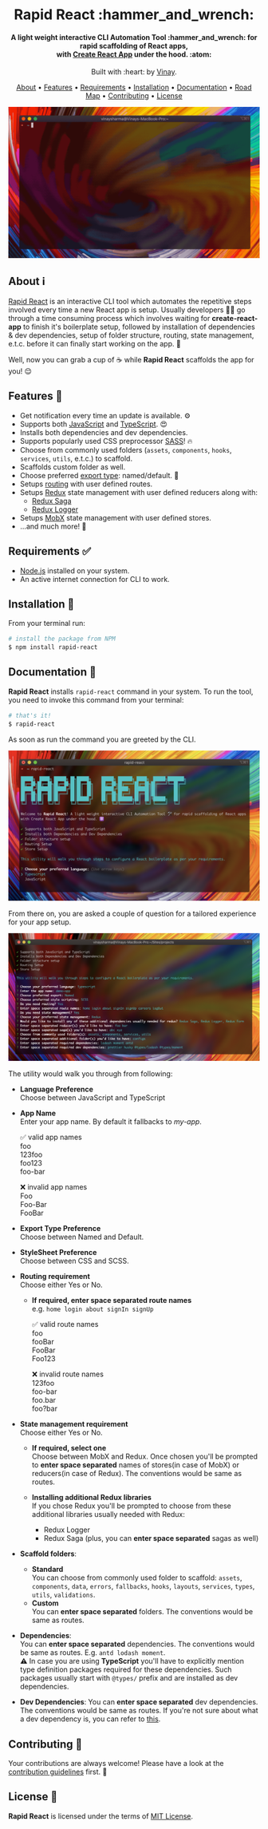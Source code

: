 <h1 align="center">
  Rapid React :hammer_and_wrench:
</h1>

<h4 align="center">
  A light weight interactive CLI Automation Tool :hammer_and_wrench: for rapid scaffolding of React apps,
  <br>
  with
  <a href="https://create-react-app.dev/" target="_blank">Create React App</a> under the hood. :atom:
</h4>

<p align="center">
  Built with :heart: by <a href="https://www.linkedin.com/in/vinaysharma-/" target="_blank">Vinay</a>.
</p>

<p align="center">
  <a href="#about-information_source">About</a> •
  <a href="#features-tada">Features</a> •
  <a href="#requirements-white_check_mark">Requirements</a> •
  <a href="#installation-rocket">Installation</a> •
  <a href="#documentation-green_book">Documentation</a> •
  <a href="https://github.com/vinaysharma14/rapid-react/blob/master/ROADMAP.md" target="_blank">Road Map</a> •
  <a href="#contributing-handshake">Contributing</a> •
  <a href="#license-page_facing_up">License</a>
</p>

![intro-gif](docs/images/intro.gif)

## About :information_source:

<a href="https://github.com/vinaysharma14/rapid-react" target="_blank">Rapid React</a> is an interactive CLI tool which automates the repetitive steps involved every time a new React app is setup. Usually developers :man_technologist: go through a time consuming process which involves waiting for **create-react-app** to finish it's boilerplate setup, followed by installation of dependencies & dev dependencies, setup of folder structure, routing, state management, e.t.c. before it can finally start working on the app. :construction:

Well, now you can grab a cup of :coffee: while **Rapid React** scaffolds the app for you! :relieved:

## Features :tada:

- Get notification every time an update is available. :gear:
- Supports both [JavaScript](https://www.w3schools.com/js/) and [TypeScript](https://www.typescriptlang.org/). :heart_eyes:
- Installs both dependencies and dev dependencies.
- Supports popularly used CSS preprocessor [SASS](https://sass-lang.com/)! :fire:
- Choose from commonly used folders (`assets`, `components`, `hooks`, `services`, `utils`, e.t.c.) to scaffold.
- Scaffolds custom folder as well.
- Choose preferred [export type](https://developer.mozilla.org/en-US/docs/web/javascript/reference/statements/export): named/default. :thinking:
- Setups [routing](https://reactrouter.com/) with user defined routes.
- Setups [Redux](https://react-redux.js.org/) state management with user defined reducers along with:
  - [Redux Saga](https://redux-saga.js.org/)
  - [Redux Logger](https://github.com/LogRocket/redux-logger#readme)
- Setups [MobX](https://mobx.js.org/README.html) state management with user defined stores.
- ...and much more! :tada:

## Requirements :white_check_mark:

- [Node.js](https://nodejs.org/en/download/) installed on your system.
- An active internet connection for CLI to work.

## Installation :rocket:

From your terminal run:

```bash
# install the package from NPM
$ npm install rapid-react
```

## Documentation :green_book:

**Rapid React** installs `rapid-react` command in your system. To run the tool, you need to invoke this command from your terminal:

```bash
# that's it!
$ rapid-react
```

As soon as run the command you are greeted by the CLI.

![greetings-screenshot](docs/images/greetings.png)

From there on, you are asked a couple of question for a tailored experience for your app setup.

![walk-through-screenshot](docs/images/walk-through.png)

The utility would walk you through from following:

- **Language Preference**<br>
  Choose between JavaScript and TypeScript

- **App Name** <br>
  Enter your app name. By default it fallbacks to _my-app_.<br>

  :white_check_mark: valid app names<br>
  foo<br>
  123foo<br>
  foo123<br>
  foo-bar<br>

  :x: invalid app names<br>
  Foo<br>
  Foo-Bar<br>
  FooBar<br>

- **Export Type Preference**<br>
  Choose between Named and Default.

- **StyleSheet Preference**<br>
  Choose between CSS and SCSS.

- **Routing requirement**<br>
  Choose either Yes or No.

  - **If required, enter space separated route names**<br>
    e.g. `home login about signIn signUp`

    :white_check_mark: valid route names<br>
    foo<br>
    fooBar<br>
    FooBar<br>
    Foo123<br>

    :x: invalid route names<br>
    123foo<br>
    foo-bar<br>
    foo.bar<br>
    foo?bar<br>

- **State management requirement**<br>
  Choose either Yes or No.

  - **If required, select one**<br>
    Choose between MobX and Redux. Once chosen you'll be prompted to **enter space separated** names of stores(in case of MobX) or reducers(in case of Redux). The conventions would be same as routes.

  - **Installing additional Redux libraries**<br>
    If you chose Redux you'll be prompted to choose from these additional libraries usually needed with Redux:
    - Redux Logger
    - Redux Saga (plus, you can **enter space separated** sagas as well)

- **Scaffold folders**:

  - **Standard**<br>
    You can choose from commonly used folder to scaffold: `assets`, `components`, `data`, `errors`, `fallbacks`, `hooks`, `layouts`, `services`, `types`, `utils`, `validations`.
  - **Custom**<br>
    You can **enter space separated** folders. The conventions would be same as routes.

- **Dependencies**:<br>
  You can **enter space separated** dependencies. The conventions would be same as routes. E.g. `antd lodash moment`.<br>
  :warning: In case you are using **TypeScript** you'll have to explicitly mention type definition packages required for these dependencies. Such packages usually start with `@types/` prefix and are installed as dev dependencies.

- **Dev Dependencies**:
  You can **enter space separated** dev dependencies. The conventions would be same as routes. If you're not sure about what a dev dependency is, you can refer to [this](https://stackoverflow.com/a/22004559/11220479).

## Contributing :handshake:

Your contributions are always welcome! Please have a look at the [contribution guidelines](https://github.com/vinaysharma14/rapid-react/blob/master/CONTRIBUTING.md) first. 🎉

## License :page_facing_up:

**Rapid React** is licensed under the terms of [MIT License](https://github.com/vinaysharma14/rapid-react/blob/master/LICENSE.md).
